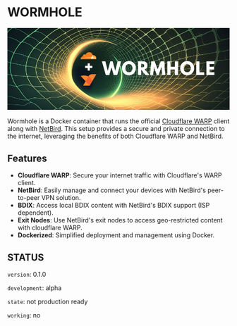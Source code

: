 # WORMHOLE

![Screenshot](./Docs/WORMHOLE.png)

Wormhole is a Docker container that runs the official [Cloudflare WARP](https://1.1.1.1/) client along with [NetBird](https://netbird.io/). This setup provides a secure and private connection to the internet, leveraging the benefits of both Cloudflare WARP and NetBird.

## Features

- **Cloudflare WARP**: Secure your internet traffic with Cloudflare's WARP client.
- **NetBird**: Easily manage and connect your devices with NetBird's peer-to-peer VPN solution.
- **BDIX**: Access local BDIX content with NetBird's BDIX support (ISP dependent).
- **Exit Nodes**: Use NetBird's exit nodes to access geo-restricted content with cloudflare WARP.
- **Dockerized**: Simplified deployment and management using Docker.

## STATUS

`version`: 0.1.0

`development`: alpha

`state`: not production ready

`working`: no
